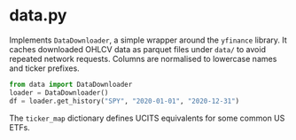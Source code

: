 # data.py

Implements `DataDownloader`, a simple wrapper around the `yfinance` library.
It caches downloaded OHLCV data as parquet files under `data/` to avoid
repeated network requests. Columns are normalised to lowercase names and ticker
prefixes.

```python
from data import DataDownloader
loader = DataDownloader()
df = loader.get_history("SPY", "2020-01-01", "2020-12-31")
```

The `ticker_map` dictionary defines UCITS equivalents for some common US ETFs.

